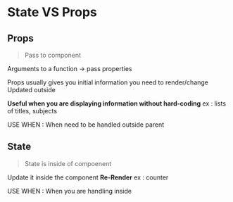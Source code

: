# State VS Props

## Props

> Pass to component

Arguments to a function
-> pass properties

Props usually gives you initial information you need to render/change
Updated outside

**Useful when you are displaying information without hard-coding**
ex : lists of titles, subjects

USE WHEN : When need to be handled outside parent

## State

> State is inside of compoenent

Update it inside the component
**Re-Render**
ex : counter

USE WHEN : When you are handling inside
